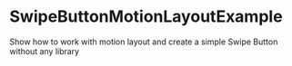 # SwipeButtonMotionLayoutExample
Show how to work with motion layout and create a simple Swipe Button without any library


